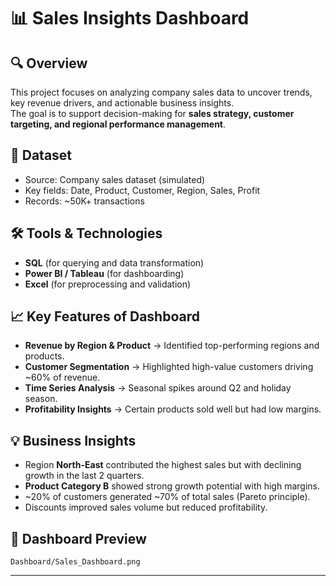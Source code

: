# 📊 Sales Insights Dashboard

## 🔍 Overview
This project focuses on analyzing company sales data to uncover trends, key revenue drivers, and actionable business insights.  
The goal is to support decision-making for **sales strategy, customer targeting, and regional performance management**.

## 📂 Dataset
- Source: Company sales dataset (simulated)  
- Key fields: Date, Product, Customer, Region, Sales, Profit  
- Records: ~50K+ transactions  

## 🛠️ Tools & Technologies
- **SQL** (for querying and data transformation)  
- **Power BI / Tableau** (for dashboarding)  
- **Excel** (for preprocessing and validation)  

## 📈 Key Features of Dashboard
- **Revenue by Region & Product** → Identified top-performing regions and products.  
- **Customer Segmentation** → Highlighted high-value customers driving ~60% of revenue.  
- **Time Series Analysis** → Seasonal spikes around Q2 and holiday season.  
- **Profitability Insights** → Certain products sold well but had low margins.  

## 💡 Business Insights
- Region **North-East** contributed the highest sales but with declining growth in the last 2 quarters.  
- **Product Category B** showed strong growth potential with high margins.  
- ~20% of customers generated ~70% of total sales (Pareto principle).  
- Discounts improved sales volume but reduced profitability.  

## 📸 Dashboard Preview
`Dashboard/Sales_Dashboard.png`
  
---

